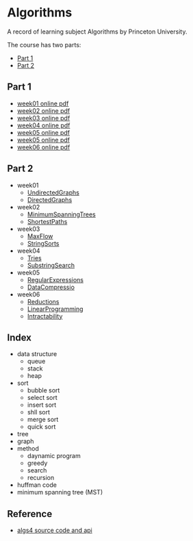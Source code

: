 # Algorithms
A record of learning subject Algorithms by Princeton University.

The course has two parts:
- [Part 1](https://www.coursera.org/learn/algorithms-part1/home)
- [Part 2](https://www.coursera.org/learn/algorithms-part2/home)

## Part 1
- [week01 online pdf](/lecture/week01-UnionFind.pdf)
- [week02 online pdf](/lecture/week02-StackAndQueues.pdf)
- [week03 online pdf](/lecture/week03-Mergesort.pdf)
- [week04 online pdf](/lecture/week04-PriorityQueues.pdf)
- [week05 online pdf](/lecture/week05-BalancedSearchTrees.pdf)
- [week05 online pdf](/lecture/week05-GeometricSearch.pdf)
- [week06 online pdf](/lecture/week06-HashTables.pdf)

## Part 2
- week01
    - [UndirectedGraphs](/lecture/UndirectedGraphs.pdf)
    - [DirectedGraphs](/lecture/DirectedGraphs.pdf)
- week02
    - [MinimumSpanningTrees](/lecture/MinimumSpanningTrees.pdf)
    - [ShortestPaths](/lecture/ShortestPaths.pdf)
- week03
    - [MaxFlow](/lecture/MaxFlow.pdf)
    - [StringSorts](/lecture/StringSorts.pdf)
- week04
    - [Tries](/lecture/Tries.pdf)
    - [SubstringSearch](/lecture/SubstringSearch.pdf)
- week05
    - [RegularExpressions](/lecture/RegularExpressions.pdf)
    - [DataCompressio](/lecture/DataCompressio.pdf)
- week06
    - [Reductions](/lecture/Reductions.pdf)
    - [LinearProgramming](/lecture/LinearProgramming.pdf)
    - [Intractability](/lecture/Intractability.pdf)
    
## Index
- data structure
    - queue
    - stack
    - heap
- sort
    - bubble sort
    - select sort
    - insert sort
    - shll sort
    - merge sort
    - quick sort
- tree
- graph
- method
    - daynamic program
    - greedy
    - search
    - recursion
- huffman code
- minimum spanning tree (MST)

## Reference
- [algs4 source code and api](http://algs4.cs.princeton.edu/code/index.php)
